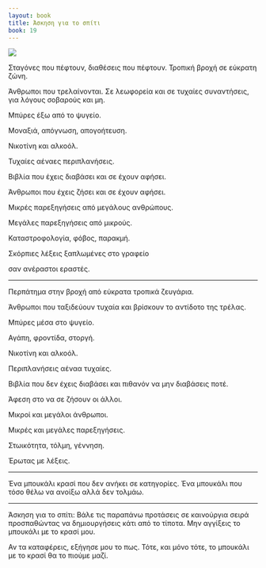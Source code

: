 ```yaml
---
layout: book
title: Άσκηση για το σπίτι
book: 19
---
```


<img src="{{ site.url }}/assets/images/19/lo-miso.png" class="img-responsive">

Σταγόνες που πέφτουν, διαθέσεις που πέφτουν. Τροπική βροχή σε εύκρατη ζώνη.

Άνθρωποι που τρελαίνονται. Σε λεωφορεία και σε τυχαίες συναντήσεις, για λόγους σοβαρούς και μη.

Μπύρες έξω από το ψυγείο.

Μοναξιά, απόγνωση, απογοήτευση.

Νικοτίνη και αλκοόλ.

Τυχαίες αέναες περιπλανήσεις.

Βιβλία που έχεις διαβάσει και σε έχουν αφήσει.

Άνθρωποι που έχεις ζήσει και σε έχουν αφήσει.

Μικρές παρεξηγήσεις από μεγάλους ανθρώπους.

Μεγάλες παρεξηγήσεις από μικρούς.

Καταστροφολογία, φόβος, παρακμή.

Σκόρπιες λέξεις ξαπλωμένες στο γραφείο

σαν ανέραστοι εραστές.

* * * * *

Περπάτημα στην βροχή από εύκρατα τροπικά ζευγάρια.

Άνθρωποι που ταξιδεύουν τυχαία και βρίσκουν το αντίδοτο της τρέλας.

Μπύρες μέσα στο ψυγείο.

Αγάπη, φροντίδα, στοργή.

Νικοτίνη και αλκοόλ.

Περιπλανήσεις αέναα τυχαίες.

Βιβλία που δεν έχεις διαβάσει και πιθανόν να μην διαβάσεις ποτέ.

Άφεση στο να σε ζήσουν οι άλλοι.

Μικροί και μεγάλοι άνθρωποι.

Μικρές και μεγάλες παρεξηγήσεις.

Στωικότητα, τόλμη, γέννηση.

Έρωτας με λέξεις.

* * * * *

Ένα μπουκάλι κρασί που δεν ανήκει σε κατηγορίες. Ένα μπουκάλι που τόσο θέλω να ανοίξω αλλά δεν τολμάω.

* * * * *

Άσκηση για το σπίτι: Βάλε τις παραπάνω προτάσεις σε καινούργια σειρά προσπαθώντας να δημιουργήσεις κάτι από το τίποτα. Μην αγγίξεις το μπουκάλι με το κρασί μου.

Αν τα καταφέρεις, εξήγησε μου το πως. Τότε, και μόνο τότε, το μπουκάλι με το κρασί θα το πιούμε μαζί.
